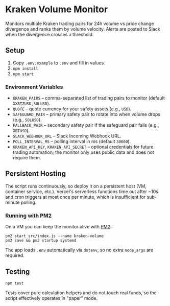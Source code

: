 # Kraken Volume Monitor

Monitors multiple Kraken trading pairs for 24h volume vs price change divergence and ranks them by volume velocity. Alerts are posted to Slack when the divergence crosses a threshold.

## Setup
1. Copy `.env.example` to `.env` and fill in values.
2. `npm install`
3. `npm start`

### Environment Variables
- `KRAKEN_PAIRS` – comma-separated list of trading pairs to monitor (default `XXBTZUSD,SOLUSD`).
- `QUOTE` – quote currency for your safety assets (e.g., `USD`).
- `SAFEGUARD_PAIR` – primary safety pair to rotate into when volume drops (e.g., `SOLUSD`).
- `FALLBACK_PAIR` – secondary safety pair if the safeguard pair fails (e.g., `XBTUSD`).
- `SLACK_WEBHOOK_URL` – Slack Incoming Webhook URL.
- `POLL_INTERVAL_MS` – polling interval in ms (default `30000`).
- `KRAKEN_API_KEY`, `KRAKEN_API_SECRET` – optional credentials for future trading automation; the monitor only uses public data and does not require them.

## Persistent Hosting
The script runs continuously, so deploy it on a persistent host (VM, container service, etc.). Vercel's serverless functions time out after ~10s and cron triggers at most once per minute, which is insufficient for sub-minute polling.

### Running with PM2
On a VM you can keep the monitor alive with [PM2](https://pm2.keymetrics.io/):

```
pm2 start src/index.js --name kraken-volume
pm2 save && pm2 startup systemd
```

The app loads `.env` automatically via `dotenv`, so no extra `node_args` are required.

## Testing
```
npm test
```
Tests cover pure calculation helpers and do not touch real funds, so the script effectively operates in "paper" mode.
